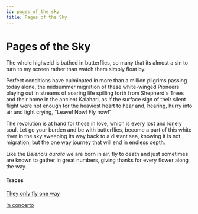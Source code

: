 ```yaml
---
id: pages_of_the_sky
title: Pages of the Sky
---
```


# Pages of the Sky

The whole highveld is bathed in butterflies,
so many that its almost a sin to turn
to my screen rather than watch
them simply float by.

Perfect conditions have culminated in more than 
a million pilgrims passing today alone,
the midsummer migration of these white-winged
Pioneers playing out in streams of soaring 
life spilling forth from Shepherd's Trees
and their home in the ancient Kalahari,
as if the surface sign of their silent flight
were not enough for the heaviest heart to hear
and, hearing, hurry into air and light
crying, "Leave! Now! Fly now!" 

The revolution is at hand for those in love,
which is every lost and lonely soul.
Let go your burden and be with butterflies,
become a part of this white river in the sky
sweeping its way back to a distant sea,
knowing it is not migration, but the one way
journey that will end in endless depth.

Like the _Belenois aurota_
we are born in air, fly to death
and just sometimes are known
to gather in great numbers,
giving thanks for every flower
along the way.

#### Traces

[They only fly one way](http://www.wildlifesouthafrica.com/blog/wildlife-nature/butterfly-migration-in-south-africa)

[In concerto](https://www.youtube.com/watch?v=8G47tjl_aqk "Gang Chen & Zhanzao He")